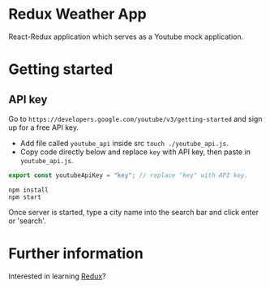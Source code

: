 # Redux Weather App

React-Redux application which serves as a Youtube mock application.

# Getting started

## API key

Go to `https://developers.google.com/youtube/v3/getting-started` and sign up for a free API key.

* Add file called `youtube_api` inside src `touch ./youtube_api.js`.
* Copy code directly below and replace `key` with API key, then paste in `youtube_api.js`.

```javascript
export const youtubeApiKey = "key"; // replace "key" with API key.
```

```
npm install
npm start
```
Once server is started, type a city name into the search bar and click enter or 'search'.

# Further information

Interested in learning [Redux](https://www.udemy.com/react-redux/)?
